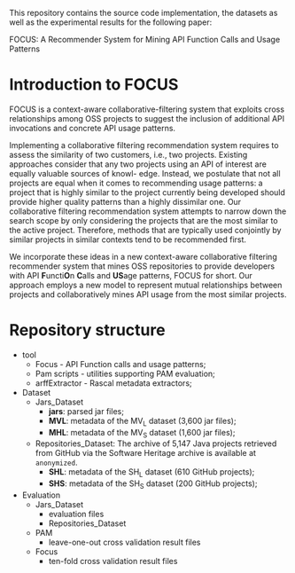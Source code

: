 This repository contains the source code implementation, the datasets as well as the experimental results for the following paper:

FOCUS: A Recommender System for Mining API Function Calls and Usage Patterns

Introduction to FOCUS
===================
FOCUS is a context-aware collaborative-filtering system that exploits cross relationships among OSS projects to suggest the inclusion of additional API invocations and concrete API usage patterns.

Implementing a collaborative filtering recommendation system requires to assess the similarity of two customers, i.e., two
projects. Existing approaches consider that any two projects using an API of interest are equally valuable sources of knowl-
edge. Instead, we postulate that not all projects are equal when it comes to recommending usage patterns: a project that is
highly similar to the project currently being developed should provide higher quality patterns than a highly dissimilar one.
Our collaborative filtering recommendation system attempts to narrow down the search scope by only considering the projects
that are the most similar to the active project. Therefore, methods that are typically used conjointly by similar projects
in similar contexts tend to be recommended first.

We incorporate these ideas in a new context-aware collaborative filtering recommender system that mines OSS repositories to provide developers with API **F**uncti**O**n **C**alls and **US**age patterns, FOCUS for short. Our approach employs a new model to represent mutual relationships between projects and collaboratively mines API usage from the most similar projects.

# Repository structure #

* tool
	* Focus - API Function calls and usage patterns;
	* Pam scripts - utilities supporting PAM evaluation;
	* arffExtractor - Rascal metadata extractors;
* Dataset
	* Jars_Dataset
		* __jars__: parsed jar files;
		* __MVL__: metadata of the MV<sub>L</sub> dataset (3,600 jar files);
		* __MHL__: metadata of the MV<sub>S</sub> dataset (1,600 jar files);
	* Repositories_Dataset: The archive of 5,147 Java projects retrieved from GitHub via the Software
Heritage archive is available at `anonymized`.
		* __SHL__: metadata of the SH<sub>L</sub> dataset (610 GitHub projects);
		* __SHS__: metadata of the SH<sub>S</sub> dataset (200 GitHub projects);
* Evaluation
	* Jars_Dataset
		* evaluation files 
		* Repositories_Dataset
	* PAM 
		* leave-one-out cross validation result files 
	* Focus 
		* ten-fold cross validation result files			
